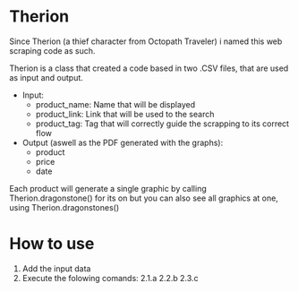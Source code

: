 # Therion

Since Therion (a thief character from Octopath Traveler) i named this web scraping code as such.

Therion is a class that created a code based in two .CSV files, that are used as input and output.
  - Input: 
    - product_name: Name that will be displayed
    - product_link: Link that will be used to the search
    - product_tag: Tag that will correctly guide the scrapping to its correct flow
  - Output (aswell as the PDF generated with the graphs): 
    - product
    - price
    - date 

Each product will generate a single graphic by calling Therion.dragonstone() for its on but you can also see all graphics at one, using Therion.dragonstones()

# How to use

1. Add the input data
2. Execute the folowing comands: 
  2.1.a
  2.2.b
  2.3.c
